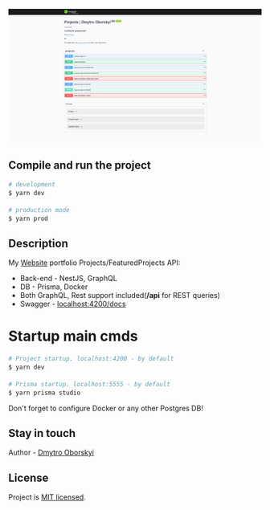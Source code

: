 <p align="center">
  <a href="http://localhost:4200/docs" target="_blank"><img src="./public/swagger.png" alt="Swagger" /></a>
</p>

## Compile and run the project

```bash
# development
$ yarn dev

# production mode
$ yarn prod
```

## Description

My [Website](https://dmytro-oborskyi.com/) portfolio Projects/FeaturedProjects API:

- Back-end - NestJS, GraphQL
- DB - Prisma, Docker
- Both GraphQL, Rest support included(<b>/api</b> for REST queries)
- Swagger - [localhost:4200/docs](http://localhost:4200/docs)

# Startup main cmds

```bash
# Project startup. localhost:4200 - by default
$ yarn dev

# Prisma startup. localhost:5555 - by default
$ yarn prisma studio
```

Don't forget to configure Docker or any other Postgres DB!

## Stay in touch

Author - [Dmytro Oborskyi](https://dmytro-oborskyi.com/)

## License

Project is [MIT licensed](https://github.com/EcchiGrill/dmytro-oborskyi/blob/dev/LICENSE).

